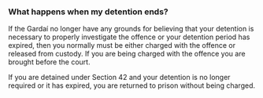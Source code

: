 ###  What happens when my detention ends?

If the Gardaí no longer have any grounds for believing that your detention is
necessary to properly investigate the offence or your detention period has
expired, then you normally must be either charged with the offence or released
from custody. If you are being charged with the offence you are brought before
the court.

If you are detained under Section 42 and your detention is no longer required
or it has expired, you are returned to prison without being charged.
